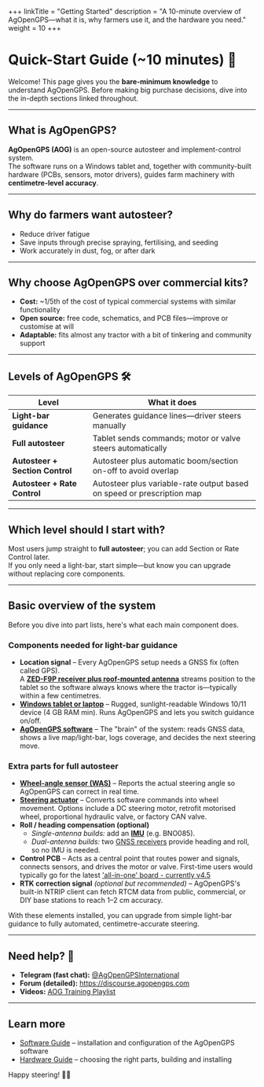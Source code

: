 +++
linkTitle = "Getting Started"
description = "A 10-minute overview of AgOpenGPS—what it is, why farmers use it, and the hardware you need."
weight = 10
+++

# Quick-Start Guide (~10 minutes) 🚀

Welcome! This page gives you the **bare-minimum knowledge** to understand
AgOpenGPS. Before making big purchase decisions, dive into the in-depth sections
linked throughout.

---

## What is AgOpenGPS?

**AgOpenGPS (AOG)** is an open-source autosteer and implement-control system.  
The software runs on a Windows tablet and, together with community-built
hardware (PCBs, sensors, motor drivers), guides farm machinery with
**centimetre-level accuracy**.

---

## Why do farmers want autosteer?

- Reduce driver fatigue
- Save inputs through precise spraying, fertilising, and seeding
- Work accurately in dust, fog, or after dark

---

## Why choose AgOpenGPS over commercial kits?

- **Cost:** ~1/5th of the cost of typical commercial systems with similar
  functionality
- **Open source:** free code, schematics, and PCB files—improve or customise at
  will
- **Adaptable:** fits almost any tractor with a bit of tinkering and community
  support

---

## Levels of AgOpenGPS 🛠️

| Level                           | What it does                                                           |
| ------------------------------- | ---------------------------------------------------------------------- |
| **Light-bar guidance**          | Generates guidance lines—driver steers manually                        |
| **Full autosteer**              | Tablet sends commands; motor or valve steers automatically             |
| **Autosteer + Section Control** | Autosteer plus automatic boom/section on-off to avoid overlap          |
| **Autosteer + Rate Control**    | Autosteer plus variable-rate output based on speed or prescription map |

---

## Which level should I start with?

Most users jump straight to **full autosteer**; you can add Section or Rate
Control later.  
If you only need a light-bar, start simple—but know you can upgrade without
replacing core components.

---

## Basic overview of the system

Before you dive into part lists, here's what each main component does.

### Components needed for **light-bar guidance**

- **Location signal** – Every AgOpenGPS setup needs a GNSS fix (often called
  GPS).  
  A
  [**ZED-F9P receiver plus roof-mounted antenna**](/hardware/Other-components/gps-modules-standard-or-micro)
  streams position to the tablet so the software always knows where the tractor
  is—typically within a few centimetres.
- [**Windows tablet or laptop**](/hardware/Other-components/tablet) – Rugged,
  sunlight-readable Windows 10/11 device (4 GB RAM min). Runs AgOpenGPS and lets
  you switch guidance on/off.
- [**AgOpenGPS software**](/software) – The "brain" of the system: reads GNSS
  data, shows a live map/light-bar, logs coverage, and decides the next steering
  move.

### Extra parts for **full autosteer**

- [**Wheel-angle sensor (WAS)**](/hardware/Other-components/wheel-angle-sensor)
  – Reports the actual steering angle so AgOpenGPS can correct in real time.
- [**Steering actuator**](/hardware/steering-options/) – Converts software
  commands into wheel movement. Options include a DC steering motor, retrofit
  motorised wheel, proportional hydraulic valve, or factory CAN valve.
- **Roll / heading compensation (optional)**
  - _Single-antenna builds:_ add an
    [**IMU**](/hardware/Other-components/imu-inertial-measurement-unit) (e.g.
    BNO085).
  - _Dual-antenna builds:_ two
    [GNSS receivers](/hardware/Other-components/gps-modules-standard-or-micro)
    provide heading and roll, so no IMU is needed.
- **Control PCB** – Acts as a central point that routes power and signals,
  connects sensors, and drives the motor or valve. First-time users would
  typically go for the latest
  ['all-in-one' board - currently v4.5](/hardware/boards/All-In-One-AIO-boards)
- **RTK correction signal** _(optional but recommended)_ – AgOpenGPS's built-in
  NTRIP client can fetch RTCM data from public, commercial, or DIY base stations
  to reach 1–2 cm accuracy.

With these elements installed, you can upgrade from simple light-bar guidance to
fully automated, centimetre-accurate steering.

---

## Need help? 🙋

- **Telegram (fast chat):**
  [@AgOpenGPSInternational](https://t.me/AgOpenGPSInternational)
- **Forum (detailed):** <https://discourse.agopengps.com>
- **Videos:**
  [AOG Training Playlist](https://www.youtube.com/playlist?list=PL1N2N2XFHWW1fIDhb7koOa7hxH0LGppYc)

---

## Learn more

- [Software Guide](/software) – installation and configuration of the AgOpenGPS
  software
- [Hardware Guide](/hardware) – choosing the right parts, building and
  installing

Happy steering! 🚜💨
